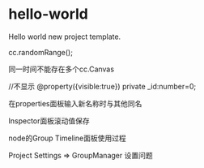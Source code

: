 # hello-world
Hello world new project template.

cc.randomRange();

同一时间不能存在多个cc.Canvas

//不显示
@property({visible:true})
private _id:number=0;

在properties面板输入新名称时与其他同名

Inspector面板滚动值保存

node的Group
Timeline面板使用过程

Project Settings => GroupManager 设置问题
